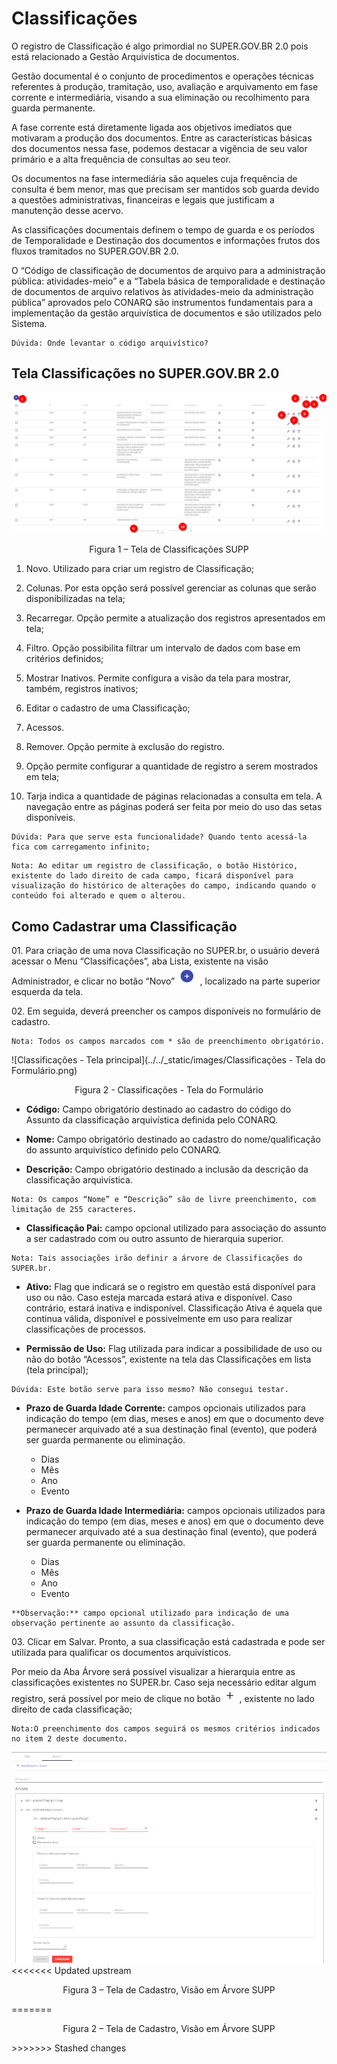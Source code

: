 # Classificações

O registro de Classificação é algo primordial no SUPER.GOV.BR 2.0 pois está relacionado a Gestão Arquivística de documentos.

 Gestão documental é o conjunto de procedimentos e operações técnicas referentes à produção, tramitação, uso, avaliação e arquivamento em fase corrente e intermediária, visando a sua eliminação ou recolhimento para guarda permanente.

 A fase corrente está diretamente ligada aos objetivos imediatos que motivaram a produção dos documentos. Entre as características básicas dos documentos nessa fase, podemos destacar a vigência de seu valor primário e a alta frequência de consultas ao seu teor.

 Os documentos na fase intermediária são aqueles cuja frequência de consulta é bem menor, mas que precisam ser mantidos sob guarda devido a questões administrativas, financeiras e legais que justificam a manutenção desse acervo.

 As classificações documentais definem o tempo de guarda e os períodos de Temporalidade e Destinação dos documentos e informações frutos dos fluxos tramitados no SUPER.GOV.BR 2.0.

 O “Código de classificação de documentos de arquivo para a administração pública: atividades-meio” e a “Tabela básica de temporalidade e destinação de documentos de arquivo relativos às atividades-meio da administração pública” aprovados pelo CONARQ são instrumentos fundamentais para a implementação da gestão arquivística de documentos e são utilizados pelo Sistema.

```{warning}
Dúvida: Onde levantar o código arquivístico?
```

## Tela Classificações no SUPER.GOV.BR 2.0

<img src="../../_static/images/Classificações - Tela Principal.png"/>
<p style="text-align: center;">Figura 1 – Tela de Classificações SUPP</p>

1) Novo. Utilizado para criar um registro de Classificação;

2) Colunas. Por esta opção será possível gerenciar as colunas que serão disponibilizadas na tela;

3) Recarregar. Opção permite a atualização dos registros apresentados em tela; 

4) Filtro. Opção possibilita filtrar um intervalo de dados com base em critérios definidos;

5) Mostrar Inativos. Permite configura a visão da tela para mostrar, também, registros inativos;

6) Editar o cadastro de uma Classificação;

7) Acessos.

8) Remover. Opção permite à exclusão do registro.

9) Opção permite configurar a quantidade de registro a serem mostrados em tela;

10) Tarja indica a quantidade de páginas relacionadas a consulta em tela. A navegação entre as páginas poderá ser feita por meio do uso das setas disponíveis. 


```{comm}
Dúvida: Para que serve esta funcionalidade? Quando tento acessá-la fica com carregamento infinito;
```


```{Note}
Nota: Ao editar um registro de classificação, o botão Histórico, existente do lado direito de cada campo, ficará disponível para visualização do histórico de alterações do campo, indicando quando o conteúdo foi alterado e quem o alterou.
```


## Como Cadastrar uma Classificação


01\. Para criação de uma nova Classificação no SUPER.br, o usuário deverá acessar o Menu “Classificações”, aba Lista, existente na visão Administrador, e clicar no botão “Novo”  <img src="../../_static/images/Botão de Inclusão (+).png" alt="Botão de Inclusão (+)" style="zoom:50%;" /> , localizado na parte superior esquerda da tela.

02\. Em seguida, deverá preencher os campos disponíveis no formulário de cadastro.
```{Note}
Nota: Todos os campos marcados com * são de preenchimento obrigatório.
```

![Classificações - Tela principal](../../_static/images/Classificações - Tela do Formulário.png)
<p style="text-align: center;"> Figura 2 - Classificações - Tela do Formulário </p> 


* **Código:** Campo obrigatório destinado ao cadastro do código do Assunto da classificação arquivística definida pelo CONARQ.

* **Nome:** Campo obrigatório destinado ao cadastro do nome/qualificação do assunto arquivístico definido pelo CONARQ.

* **Descrição:** Campo obrigatório destinado a inclusão da descrição da classificação arquivística.
```{Note}
Nota: Os campos “Nome” e “Descrição” são de livre preenchimento, com limitação de 255 caracteres.
```
* **Classificação Pai:** campo opcional utilizado para associação do assunto a ser cadastrado com ou outro assunto de hierarquia superior. 

```{Note}
Nota: Tais associações irão definir a árvore de Classificações do SUPER.br. 
```
* **Ativo:** Flag que indicará se o registro em questão está disponível para uso ou não. Caso esteja marcada estará ativa e disponível. Caso contrário, estará inativa e indisponível.
Classificação Ativa é aquela que continua válida, disponível e possivelmente em uso para realizar classificações de processos. 

* **Permissão de Uso:** Flag utilizada para indicar a possibilidade de uso ou não do botão “Acessos”, existente na tela das Classificações em lista (tela principal);
```Observação_Dúvida
Dúvida: Este botão serve para isso mesmo? Não consegui testar.
```
* **Prazo de Guarda Idade Corrente:** campos opcionais utilizados para indicação do tempo (em dias, meses e anos) em que o documento deve permanecer arquivado até a sua destinação final (evento), que poderá ser guarda permanente ou eliminação.

   * Dias
   * Mês
   * Ano
   * Evento

* **Prazo de Guarda Idade Intermediária:** campos opcionais utilizados para indicação do tempo (em dias, meses e anos) em que o documento deve permanecer arquivado até a sua destinação final (evento), que poderá ser guarda permanente ou eliminação.

   * Dias
   * Mês
   * Ano
   * Evento
  
```{warning}
**Observação:** campo opcional utilizado para indicação de uma observação pertinente ao assunto da classificação.
```

03\. Clicar em Salvar.
Pronto, a sua classificação está cadastrada e pode ser utilizada para qualificar os documentos arquivísticos.


Por meio da Aba Árvore será possível visualizar a hierarquia entre as classificações existentes no SUPER.br. Caso seja necessário editar algum registro, será possível por meio de clique no botão  <img src="../../_static/images/Botão Mais - Árvore Classificação.png" alt="Botão Mais - Árvore Classificação"/> , existente no lado direito de cada classificação;

```{Note}
Nota:O preenchimento dos campos seguirá os mesmos critérios indicados no item 2 deste documento.
```

<img src="../../_static/images/Classificações - Tela aba árvore - campos para cadastro.png"/>
<<<<<<< Updated upstream
<p style="text-align: center;">Figura 3 – Tela de Cadastro, Visão em Árvore SUPP</p>
=======
<p style="text-align: center;">Figura 2 – Tela de Cadastro, Visão em Árvore SUPP</p>
>>>>>>> Stashed changes
